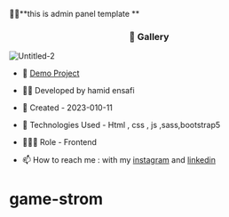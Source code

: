 🏃‍♂️**this is admin panel template **
<h3 align="center"> 📸 Gallery </h3>

![Untitled-2](https://github.com/hamid-ensafi/game-strom/assets/129867758/8416f832-4457-453a-8f97-1e264becc28a)






- 🔗 [Demo Project](https://hamid-ensafi.github.io/game-strom/)

- 👨‍💻 Developed by hamid ensafi

- 📆 Created - 2023-010-11

- 🤖 Technologies Used - Html , css , js ,sass,bootstrap5

- 🕵🏻‍♀️ Role - Frontend

- 📫 How to reach me : with my [instagram](https://www.instagram.com/hamid.ensafi_web) and [linkedin](https://www.linkedin.com/in/hamid-ensafi-20a45721a/)
# game-strom
